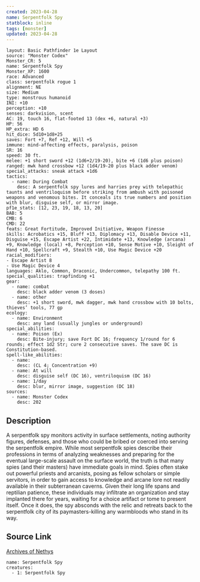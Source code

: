 ```yaml
---
created: 2023-04-28
name: Serpentfolk Spy
statblock: inline
tags: [monster]
updated: 2023-04-28
---
```

```statblock
layout: Basic Pathfinder 1e Layout
source: "Monster Codex"
Monster_CR: 5
name: Serpentfolk Spy
Monster_XP: 1600
race: Advanced
class: serpentfolk rogue 1
alignment: NE
size: Medium
type: monstrous humanoid
INI: +10
perception: +10
senses: darkvision, scent
AC: 19, touch 16, flat-footed 13 (dex +6, natural +3)
HP: 56
HP_extra: HD 6
hit_dice: 5d10+1d8+25
saves: Fort +7, Ref +12, Will +5
immune: mind-affecting effects, paralysis, poison
SR: 16
speed: 30 ft.
melee: +1 short sword +12 (1d6+2/19-20), bite +6 (1d6 plus poison)
ranged: mwk hand crossbow +12 (1d4/19-20 plus black adder venom)
special_attacks: sneak attack +1d6
tactics:
  - name: During Combat
    desc: A serpentfolk spy lures and harries prey with telepathic taunts and ventriloquism before striking from ambush with poisoned weapons and venomous bites. It conceals its true numbers and position with blur, disguise self, or mirror image.
pf1e_stats: [12, 23, 19, 18, 13, 20]
BAB: 5
CMB: 6
CMD: 22
feats: Great Fortitude, Improved Initiative, Weapon Finesse
skills: Acrobatics +15, Bluff +13, Diplomacy +13, Disable Device +11, Disguise +15, Escape Artist +22, Intimidate +13, Knowledge (arcana) +9, Knowledge (local) +8, Perception +10, Sense Motive +10, Sleight of Hand +10, Spellcraft +9, Stealth +10, Use Magic Device +20
racial_modifiers:
- Escape Artist 8
- Use Magic Device 4
languages: Aklo, Common, Draconic, Undercommon, telepathy 100 ft.
special_qualities: trapfinding +1
gear:
  - name: combat
    desc: black adder venom (3 doses)
  - name: other
    desc: +1 short sword, mwk dagger, mwk hand crossbow with 10 bolts, thieves’ tools, 77 gp
ecology:
  - name: Environment
    desc: any land (usually jungles or underground)
special_abilities:
  - name: Poison (Ex)
    desc: Bite-injury; save Fort DC 16; frequency 1/round for 6 rounds; effect 1d2 Str; cure 2 consecutive saves. The save DC is Constitution-based.
spell-like_abilities:
  - name:
    desc: (CL 4; Concentration +9)
  - name: At will
    desc: disguise self (DC 16), ventriloquism (DC 16)
  - name: 1/day
    desc: blur, mirror image, suggestion (DC 18)
sources:
  - name: Monster Codex
    desc: 202
```
## Description
A serpentfolk spy monitors activity in surface settlements, noting authority figures, defenses, and those who could be bribed or coerced into serving the serpentfolk empire. While most serpentfolk spies describe their professions in terms of analyzing weaknesses and preparing for the eventual large-scale assault on the surface world, the truth is that many spies (and their masters) have immediate goals in mind. Spies often stake out powerful priests and arcanists, posing as fellow scholars or simple servitors, in order to gain access to knowledge and arcane lore not readily available in their subterranean caverns. Given their long life spans and reptilian patience, these individuals may infiltrate an organization and stay implanted there for years, waiting for a choice artifact or tome to present itself. Once it does, the spy absconds with the relic and retreats back to the serpentfolk city of its paymasters-killing any warmbloods who stand in its way.
## Source Link
[Archives of Nethys](https://aonprd.com/MonsterDisplay.aspx?ItemName=Serpentfolk%20Spy)
```encounter-table
name: Serpentfolk Spy
creatures:
  - 1: Serpentfolk Spy
```
